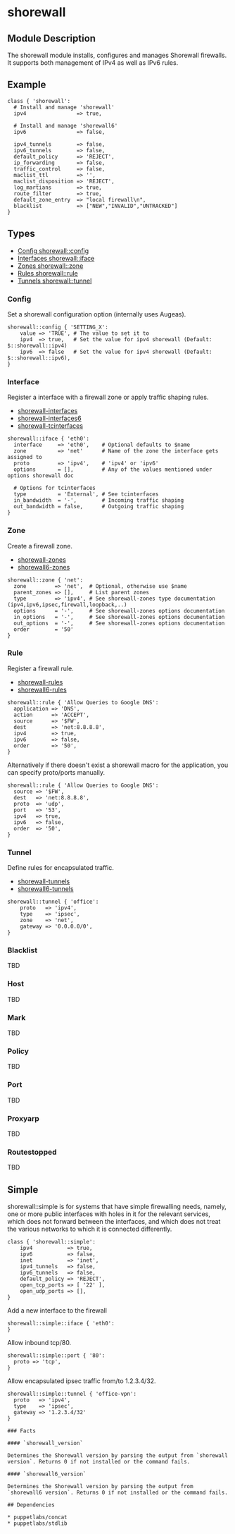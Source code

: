 # shorewall

## Module Description

The shorewall module installs, configures and manages Shorewall firewalls. It supports both management of IPv4 as well as IPv6 rules.

## Example

```puppet
class { 'shorewall':
  # Install and manage 'shorewall'
  ipv4                => true,

  # Install and manage 'shorewall6'
  ipv6                => false,

  ipv4_tunnels        => false,
  ipv6_tunnels        => false,
  default_policy      => 'REJECT',
  ip_forwarding       => false,
  traffic_control     => false,
  maclist_ttl         => '',
  maclist_disposition => 'REJECT',
  log_martians        => true,
  route_filter        => true,
  default_zone_entry  => "local firewall\n",
  blacklist           => ["NEW","INVALID","UNTRACKED"]
}
```

## Types

* [Config shorewall::config](#Config)
* [Interfaces shorewall::iface](#Interface)
* [Zones shorewall::zone](#Zone)
* [Rules shorewall::rule](#Rule)
* [Tunnels shorewall::tunnel](#Tunnel)

### Config

Set a shorewall configuration option (internally uses Augeas).

```puppet
shorewall::config { 'SETTING_X':
    value => 'TRUE', # The value to set it to
    ipv4  => true,   # Set the value for ipv4 shorewall (Default: $::shorewall::ipv4)
    ipv6  => false   # Set the value for ipv4 shorewall (Default: $::shorewall::ipv6),
}
```

### Interface

Register a interface with a firewall zone or apply traffic shaping rules.

* [shorewall-interfaces](http://shorewall.net/manpages/shorewall-interfaces.html)
* [shorewall-interfaces6](http://shorewall.net/manpages/shorewall6-interfaces.html)
* [shorewall-tcinterfaces](http://shorewall.net/manpages/shorewall-tcinterfaces.html)

```puppet
shorewall::iface { 'eth0':
  interface     => 'eth0',    # Optional defaults to $name
  zone          => 'net'      # Name of the zone the interface gets assigned to
  proto         => 'ipv4',    # 'ipv4' or 'ipv6'
  options       = [],         # Any of the values mentioned under options shorewall doc

  # Options for tcinterfaces
  type          = 'External', # See tcinterfaces
  in_bandwidth  = '-',        # Incoming traffic shaping
  out_bandwidth = false,      # Outgoing traffic shaping
}
```

### Zone

Create a firewall zone.

* [shorewall-zones](http://shorewall.net/manpages/shorewall-zones.html)
* [shorewall6-zones](http://shorewall.net/manpages/shorewall6-zones.html)

```puppet
shorewall::zone { 'net':
  zone         => 'net',  # Optional, otherwise use $name
  parent_zones => [],     # List parent zones
  type         => 'ipv4', # See shorewall-zones type documentation (ipv4,ipv6,ipsec,firewall,loopback,..)
  options      = '-',     # See shorewall-zones options documentation
  in_options   = '-',     # See shorewall-zones options documentation
  out_options  = '-',     # See shorewall-zones options documentation
  order        = '50'
}
```

### Rule

Register a firewall rule.

* [shorewall-rules](http://shorewall.net/manpages/shorewall-rules.html)
* [shorewall6-rules](http://shorewall.net/manpages/shorewall6-rules.html)

```puppet
shorewall::rule { 'Allow Queries to Google DNS':
  application => 'DNS',
  action      => 'ACCEPT',
  source      => '$FW',
  dest        => 'net:8.8.8.8',
  ipv4        => true,
  ipv6        => false,
  order       => '50',
}
```

Alternatively if there doesn't exist a shorewall macro for the application, you can specify proto/ports manually.

```puppet
shorewall::rule { 'Allow Queries to Google DNS':
  source => '$FW',
  dest   => 'net:8.8.8.8',
  proto  => 'udp',
  port   => '53',
  ipv4   => true,
  ipv6   => false,
  order  => '50',
}
```

### Tunnel

Define rules for encapsulated traffic.

* [shorewall-tunnels](http://shorewall.net/manpages/shorewall-tunnels.html)
* [shorewall6-tunnels](http://shorewall.net/manpages/shorewall6-tunnels.html)

```puppet
shorewall::tunnel { 'office':
    proto   => 'ipv4',
    type    => 'ipsec',
    zone    => 'net',
    gateway => '0.0.0.0/0',
}
```

### Blacklist
TBD

### Host
TBD

### Mark
TBD

### Policy
TBD

### Port
TBD

### Proxyarp
TBD

### Routestopped
TBD

## Simple

shorewall::simple is for systems that have simple firewalling needs, namely, one or more public interfaces with holes in it for the relevant services, which does not forward between the interfaces, and which does not treat the various networks to which it is connected differently.

```puppet
class { 'shorewall::simple':
    ipv4           => true,
    ipv6           => false,
    inet           => 'inet',
    ipv4_tunnels   => false,
    ipv6_tunnels   => false,
    default_policy => 'REJECT',
    open_tcp_ports => [ '22' ],
    open_udp_ports => [],
}
```

Add a new interface to the firewall

```puppet
shorewall::simple::iface { 'eth0':
}
```

Allow inbound tcp/80.

```puppet
shorewall::simple::port { '80':
  proto => 'tcp',
}
```

Allow encapsulated ipsec traffic from/to 1.2.3.4/32.

```puppet
shorewall::simple::tunnel { 'office-vpn':
  proto   => 'ipv4',
  type    => 'ipsec',
  gateway => '1.2.3.4/32'
}

### Facts

#### `shorewall_version`

Determines the Shorewall version by parsing the output from `shorewall version`. Returns 0 if not installed or the command fails.

#### `shorewall6_version`

Determines the Shorewall version by parsing the output from `shorewall6 version`. Returns 0 if not installed or the command fails.

## Dependencies

* puppetlabs/concat
* puppetlabs/stdlib
